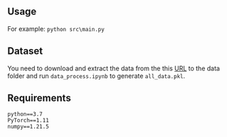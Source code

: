 ## Usage

For example: `python src\main.py`

## Dataset

You need to download and extract the data from the this [URL](https://tianchi.aliyun.com/dataset/dataDetail?dataId=42) to the data folder and run `data_process.ipynb` to generate `all_data.pkl`.

## Requirements

```
python==3.7
PyTorch==1.11
numpy==1.21.5
```
